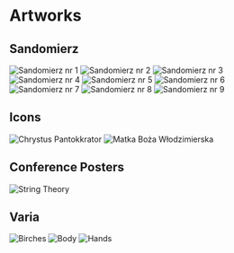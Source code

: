# Artworks

## Sandomierz

<img src="san_1.jpg" alt="Sandomierz nr 1">

<img src="san_2.jpg" alt="Sandomierz nr 2">

<img src="san_3.jpg" alt="Sandomierz nr 3">

<img src="san_4.jpg" alt="Sandomierz nr 4">

<img src="san_5.jpg" alt="Sandomierz nr 5">

<img src="san_6.jpg" alt="Sandomierz nr 6">

<img src="san_7.jpg" alt="Sandomierz nr 7">

<img src="san_8.jpg" alt="Sandomierz nr 8">

<img src="san_9.jpg" alt="Sandomierz nr 9">

## Icons

<img src="icon_1.jpg" alt="Chrystus Pantokkrator">

<img src="icon_2.jpg" alt="Matka Boża Włodzimierska">

## Conference Posters

<img src="stringtheory.jpg" alt="String Theory">

## Varia

<img src="brzozy.jpg" alt="Birches">

<img src="postac.jpg" alt="Body">

<img src="rece.jpg" alt="Hands">

